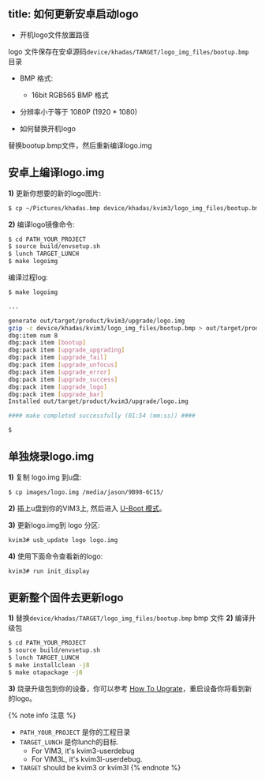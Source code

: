 title: 如何更新安卓启动logo
---

* 开机logo文件放置路径

logo 文件保存在安卓源码`device/khadas/TARGET/logo_img_files/bootup.bmp` 目录


* BMP 格式:
  * 16bit RGB565 BMP 格式
* 分辨率小于等于 1080P (1920 * 1080)


* 如何替换开机logo 

替换bootup.bmp文件，然后重新编译logo.img

## 安卓上编译logo.img
**1)** 更新你想要的新的logo图片:
```sh
$ cp ~/Pictures/khadas.bmp device/khadas/kvim3/logo_img_files/bootup.bmp
```

**2)** 编译logo镜像命令:
```sh
$ cd PATH_YOUR_PROJECT
$ source build/envsetup.sh
$ lunch TARGET_LUNCH
$ make logoimg

```

编译过程log:
```sh
$ make logoimg

...

generate out/target/product/kvim3/upgrade/logo.img
gzip -c device/khadas/kvim3/logo_img_files/bootup.bmp > out/target/product/kvim3/upgrade/logo/bootup.bmp
dbg:item num 8
dbg:pack item [bootup]
dbg:pack item [upgrade_upgrading]
dbg:pack item [upgrade_fail]
dbg:pack item [upgrade_unfocus]
dbg:pack item [upgrade_error]
dbg:pack item [upgrade_success]
dbg:pack item [upgrade_logo]
dbg:pack item [upgrade_bar]
Installed out/target/product/kvim3/upgrade/logo.img

#### make completed successfully (01:54 (mm:ss)) ####

$
```

## 单独烧录logo.img

**1)** 复制 logo.img 到u盘:
```sh
$ cp images/logo.img /media/jason/9B98-6C15/
```

**2)** 插上u盘到你的VIM3上, 然后进入 [U-Boot 模式](/vim1/SetupSerialTool.html)。

**3)** 更新logo.img到 logo 分区:
```sh
kvim3# usb_update logo logo.img
```

**4)** 使用下面命令查看新的logo:
```sh
kvim3# run init_display
```
## 更新整个固件去更新logo
**1)** 替换`device/khadas/TARGET/logo_img_files/bootup.bmp` bmp 文件 
**2)** 编译升级包
```sh
$ cd PATH_YOUR_PROJECT
$ source build/envsetup.sh
$ lunch TARGET_LUNCH
$ make installclean -j8
$ make otapackage -j8
```
**3)** 烧录升级包到你的设备，你可以参考 [How To Upgrate](/vim1/UpgradeViaUSBCable.html)，重启设备你将看到新的logo。
 
{% note info 注意 %}
* `PATH_YOUR_PROJECT` 是你的工程目录
* `TARGET_LUNCH` 是你lunch的目标.
  * For VIM3, it's kvim3-userdebug
  * For VIM3L, it's kvim3l-userdebug.
* `TARGET` should be kvim3 or kvim3l
{% endnote %}
